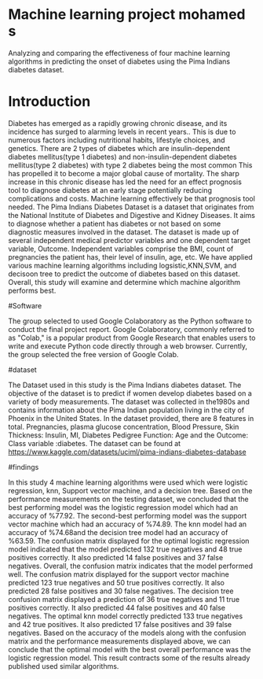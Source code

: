 #  Machine learning project mohamed s 
 Analyzing and comparing the effectiveness of four machine learning algorithms in predicting the onset of diabetes using the Pima Indians diabetes dataset.

# Introduction
Diabetes has emerged as a rapidly growing chronic disease, and its incidence has surged to alarming levels in recent years.. This is due to numerous factors including nutritional habits, lifestyle choices, and genetics. There are 2 types of diabetes which are insulin-dependent diabetes mellitus(type 1 diabetes) and non-insulin-dependent diabetes mellitus(type 2 diabetes) with type 2 diabetes being the most common This has propelled it to become a major global cause of mortality. The sharp increase in this chronic disease has led the need for an effect prognosis tool to diagnose diabetes at an early stage potentially reducing complications and costs. Machine learning effectively be that prognosis tool needed.
The Pima Indians Diabetes Dataset is a dataset that originates from the National Institute of Diabetes and Digestive and Kidney Diseases. It aims to diagnose whether a patient has diabetes or not based on some diagnostic measures involved in the dataset. The dataset is made up of several independent medical predictor variables and one dependent target variable, Outcome. Independent variables comprise the BMI, count of pregnancies the patient has, their level of insulin, age, etc.
We have applied various machine learning algorithms including logsistic,KNN,SVM, and decisoon tree to predict the outcome of diabetes based on this dataset. Overall, this study will examine and determine which machine algorithm performs best.

#Software

The group selected to used Google Colaboratory as the Python software to conduct the final project report. Google Colaboratory, commonly referred to as "Colab," is a popular product from Google Research that enables users to write and execute Python code directly through a web browser. Currently, the group selected the free version of Google Colab.

#dataset

The Dataset used in this study is the Pima Indians diabetes dataset. The objective of the dataset is to predict if women develop diabetes based on a variety of body measurements. The dataset was collected in the1980s and contains information about the Pima Indian population living in the city of Phoenix in the United States. In the dataset provided, there are 8 features in total. Pregnancies, plasma glucose concentration, Blood Pressure, Skin Thickness: Insulin, MI, Diabetes Pedigree Function: Age and the Outcome: Class variable :diabetes. The dataset can be found at https://www.kaggle.com/datasets/uciml/pima-indians-diabetes-database

#findings

In this study 4 machine learning algorithms were used which were logistic regression, knn, Support vector machine, and a decision tree. Based on the performance measurements on the testing dataset, we concluded that the best performing model was the logistic regression model which had an accuracy of %77.92. The second-best performing model was the support vector machine which had an accuracy of %74.89. The knn model had an accuracy of %74.68and the decision tree model had an accuracy of %63.59.  The confusion matrix displayed for the optimal logistic regression model indicated that the model predicted 132 true negatives and 48 true positives correctly. It also predicted 14 false positives and 37 false negatives. Overall, the confusion matrix indicates that the model performed well. The confusion matrix displayed for the support vector machine predicted 123 true negatives and 50 true positives correctly. It also predicted 28 false positives and 30 false negatives. The decision tree confusion matrix displayed a prediction of 36 true negatives and 11 true positives correctly. It also predicted 44 false positives and 40 false negatives. The optimal knn model correctly predicted 133 true negatives and 42 true positives. It also predicted 17 false positives and 39 false negatives. Based on the accuracy of the models along with the confusion matrix and the performance measurements displayed above, we can conclude that the optimal model with the best overall performance was the logistic regression model. This result contracts some of the results already published used similar algorithms. 















